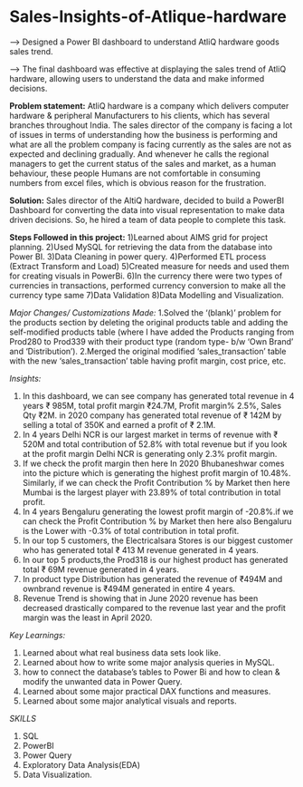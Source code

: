 # Sales-Insights-of-Atlique-hardware

--> Designed a Power BI dashboard to understand AtliQ hardware goods sales trend.

--> The final dashboard was effective at displaying the sales trend of AtliQ hardware, allowing users to understand the data and make informed decisions. 


**Problem statement:**
   AtliQ hardware is a company which delivers computer hardware & peripheral Manufacturers to his clients, which has several branches throughout India. The sales director of the company is facing a lot of issues in terms of understanding how the business is performing and what are all the problem company is facing currently as the sales are not as expected and declining gradually. And whenever he calls the regional managers to get the current status of the sales and market, as a human behaviour, these people Humans are not comfortable in consuming numbers from excel files, which is obvious reason for the frustration.

**Solution:**
   Sales director of the AltiQ hardware, decided to build a PowerBI Dashboard for converting the data into visual representation to make data driven decisions. So, he hired a team of data people to complete this task.

**Steps Followed in this project:**
1)Learned about AIMS grid for project planning.
2)Used MySQL for retrieving the data from the database into Power BI.
3)Data Cleaning in power query.
4)Performed ETL process (Extract Transform and Load)
5)Created measure for needs and used them for creating visuals in PowerBi.
6)In the currency there were two types of currencies in transactions, performed currency conversion to make all the currency type same
7)Data Validation
8)Data Modelling and Visualization.


*Major Changes/ Customizations Made:*
1.Solved the ‘(blank)’ problem for the products section by deleting the original products table and adding the self-modified products table (where I have added the Products ranging from Prod280 to Prod339 with their product type (random type- b/w ‘Own Brand’ and ‘Distribution’). 2.Merged the original modified ‘sales_transaction’ table with the new ‘sales_transaction’ table having profit margin, cost price, etc.

*Insights:*
1) In this dashboard, we can see company has generated total revenue in 4 years ₹ 985M, total profit margin ₹24.7M, Profit margin% 2.5%, Sales Qty ₹2M. in 2020 company has generated total revenue of ₹ 142M by selling a total of 350K and earned a profit of ₹ 2.1M.
2) In 4 years Delhi NCR is our largest market in terms of revenue with ₹ 520M and total contribution of 52.8% with total revenue but if you look at the profit margin Delhi NCR is generating only 2.3% profit margin.
3) If we check the profit margin then here In 2020 Bhubaneshwar comes into the picture which is generating the highest profit margin of 10.48%. Similarly, if we can check the Profit Contribution % by Market then here Mumbai is the largest player with 23.89% of total contribution in total profit.
4) In 4 years Bengaluru generating the lowest profit margin of -20.8%.if we can check the Profit Contribution % by Market then here also Bengaluru is the Lower with -0.3% of total contribution in total profit.
5) In our top 5 customers, the Electricalsara Stores is our biggest customer who has generated total ₹ 413 M revenue generated in 4 years.
6) In our top 5 products,the Prod318 is our highest product has generated total ₹ 69M revenue generated in 4 years.
7) In product type Distribution has generated the revenue of ₹494M and ownbrand revenue is ₹494M generated in entire 4 years.
8) Revenue Trend is showing that in June 2020 revenue has been decreased drastically compared to the revenue last year and the profit margin was the least in April 2020.

   
*Key Learnings:*
1) Learned about what real business data sets look like.
2) Learned about how to write some major analysis queries in MySQL.
3) how to connect the database’s tables to Power Bi and how to clean & modify the unwanted data in Power Query.
4) Learned about some major practical DAX functions and measures.
5) Learned about some major analytical visuals and reports.



*SKILLS*
1) SQL
2) PowerBI
3) Power Query
4) Exploratory Data Analysis(EDA)
5) Data Visualization.



